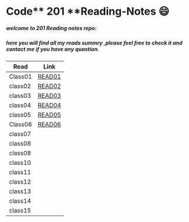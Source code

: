 # Code** 201 **Reading-Notes :smile:

##### welcome to 201 Reading notes repo:

##### here you will find all my reads summry ,please feel free to check it and contact me if you have any quastion.


| Read          | Link                                                                    |
| ----------| ----------------------------------------------------------------------------|
| Class01| [READ01](https://nisreenissa.github.io/Code201Reading-Notes/Class01)                   |
| class02 | [READ02](https://nisreenissa.github.io/Code201Reading-Notes/class02) | 
| class03|  [READ03](https://nisreenissa.github.io/Code201Reading-Notes/class03) | 
| class04 | [READ04](https://nisreenissa.github.io/Code201Reading-Notes/class04) | 
| class05 | [READ05](https://nisreenissa.github.io/Code201Reading-Notes/class05) |
| Class06 | [READ06](https://nisreenissa.github.io/Code201Reading-Notes/class06)                   |
| class07 | []() | 
| class08 | []() | 
| class08 | []() | 
| class10 | []() | 
| class11 | []() | 
| class12 | []() |     
| class13 | []() | 
| class14 | []() | 
| class15 | []() | 
